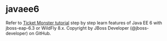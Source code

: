 # javaee6

Refer to [Ticket Monster tutorial](http://www.jboss.org/ticket-monster/) step by step learn features of Java EE 6 with jboss-eap-6.3 or WildFly 8.x. Copyright by JBoss Developer (@jboss-developer) on GitHub.
